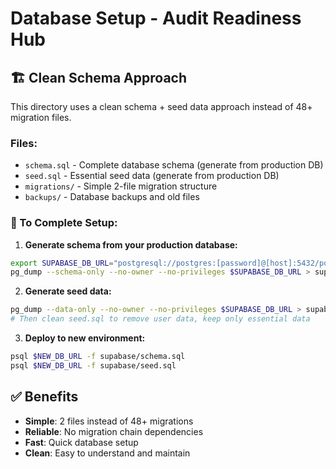 # Database Setup - Audit Readiness Hub

## 🏗️ Clean Schema Approach

This directory uses a clean schema + seed data approach instead of 48+ migration files.

### Files:
- `schema.sql` - Complete database schema (generate from production DB)
- `seed.sql` - Essential seed data (generate from production DB)
- `migrations/` - Simple 2-file migration structure
- `backups/` - Database backups and old files

### 🚀 To Complete Setup:

1. **Generate schema from your production database:**
```bash
export SUPABASE_DB_URL="postgresql://postgres:[password]@[host]:5432/postgres"
pg_dump --schema-only --no-owner --no-privileges $SUPABASE_DB_URL > supabase/schema.sql
```

2. **Generate seed data:**
```bash
pg_dump --data-only --no-owner --no-privileges $SUPABASE_DB_URL > supabase/seed.sql
# Then clean seed.sql to remove user data, keep only essential data
```

3. **Deploy to new environment:**
```bash
psql $NEW_DB_URL -f supabase/schema.sql
psql $NEW_DB_URL -f supabase/seed.sql
```

## ✅ Benefits

- **Simple**: 2 files instead of 48+ migrations
- **Reliable**: No migration chain dependencies
- **Fast**: Quick database setup
- **Clean**: Easy to understand and maintain
